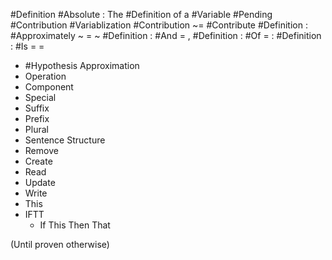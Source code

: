 #Definition #Absolute : The #Definition of a #Variable #Pending  #Contribution
#Variablization #Contribution ~= #Contribute
#Definition : #Approximately ~ = ~
#Definition : #And =  ,
#Definition : #Of = :
#Definition : #Is = =

- #Hypothesis Approximation
- Operation
- Component
- Special
- Suffix
- Prefix
- Plural
- Sentence Structure
- Remove
- Create
- Read
- Update
- Write
- This
- IFTT
	- If This Then That

(Until proven otherwise)